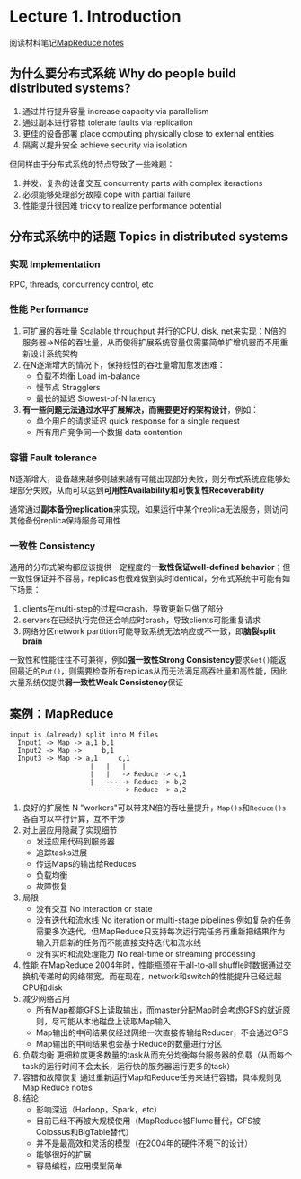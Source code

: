 # Lecture 1. Introduction

阅读材料笔记[MapReduce notes](MapReduce.md)

## 为什么要分布式系统 Why do people build distributed systems?

1. 通过并行提升容量 increase capacity via parallelism
2. 通过副本进行容错 tolerate faults via replication
3. 更佳的设备部署 place computing physically close to external entities
4. 隔离以提升安全 achieve security via isolation

但同样由于分布式系统的特点导致了一些难题：

1. 并发，复杂的设备交互 concurrenty parts with complex iteractions
2. 必须能够处理部分故障 cope with partial failure
3. 性能提升很困难 tricky to realize performance potential

## 分布式系统中的话题 Topics in distributed systems

### 实现 Implementation

RPC, threads, concurrency control, etc

### 性能 Performance

1. 可扩展的吞吐量 Scalable throughput
    并行的CPU, disk, net来实现：N倍的服务器->N倍的吞吐量，从而使得扩展系统容量仅需要简单扩增机器而不用重新设计系统架构
2. 在N逐渐增大的情况下，保持线性的吞吐量增加愈发困难：
   - 负载不均衡 Load im-balance
   - 慢节点 Stragglers
   - 最长的延迟 Slowest-of-N latency
3. **有一些问题无法通过水平扩展解决，而需要更好的架构设计**，例如：
   - 单个用户的请求延迟 quick response for a single request
   - 所有用户竞争同一个数据 data contention

### 容错 Fault tolerance

N逐渐增大，设备越来越多则越来越有可能出现部分失败，则分布式系统应能够处理部分失败，从而可以达到**可用性Availability和可恢复性Recoverability**

通常通过**副本备份replication**来实现，如果运行中某个replica无法服务，则访问其他备份replica保持服务可用性

### 一致性 Consistency

通用的分布式架构都应该提供一定程度的**一致性保证well-defined behavior**；但一致性保证并不容易，replicas也很难做到实时identical，分布式系统中可能有如下场景：

1. clients在multi-step的过程中crash，导致更新只做了部分
2. servers在已经执行完但还会响应时crash，导致clients可能重复请求
3. 网络分区network partition可能导致系统无法响应或不一致，即**脑裂split brain**

一致性和性能往往不可兼得，例如**强一致性Strong Consistency**要求`Get()`能返回最近的`Put()`，则需要检查所有replicas从而无法满足高吞吐量和高性能，因此大量系统仅提供**弱一致性Weak Consistency**保证

## 案例：MapReduce

```text
input is (already) split into M files
  Input1 -> Map -> a,1 b,1
  Input2 -> Map ->     b,1
  Input3 -> Map -> a,1     c,1
                    |   |   |
                    |   |   -> Reduce -> c,1
                    |   -----> Reduce -> b,2
                    ---------> Reduce -> a,2
```

1. 良好的扩展性
    N "workers"可以带来N倍的吞吐量提升，`Map()s`和`Reduce()s`各自可以平行计算，互不干涉
1. 对上层应用隐藏了实现细节
   - 发送应用代码到服务器
   - 追踪tasks进展
   - 传送Maps的输出给Reduces
   - 负载均衡
   - 故障恢复
1. 局限
   - 没有交互 No interaction or state
   - 没有迭代和流水线 No iteration or multi-stage pipelines
        例如复杂的任务需要多次迭代，但MapReduce只支持每次运行完任务再重新把结果作为输入开启新的任务而不能直接支持迭代和流水线
   - 没有实时和流处理能力 No real-time or streaming processing
1. 性能
    在MapReduce 2004年时，性能瓶颈在于all-to-all shuffle时数据通过交换机传递时的网络带宽，而在现在，network和switch的性能提升已经远超CPU和disk
1. 减少网络占用
   - 所有Map都能GFS上读取输出，而master分配Map时会考虑GFS的就近原则，尽可能从本地磁盘上读取Map输入
   - Map输出的中间结果仅经过网络一次直接传输给Reducer，不会通过GFS
   - Map输出的中间结果也会基于Reduce的数量进行分区
1. 负载均衡
    更细粒度更多数量的task从而充分均衡每台服务器的负载（从而每个task的运行时间不会太长，运行快的服务器运行更多的task）
1. 容错和故障恢复
    通过重新运行Map和Reduce任务来进行容错，具体规则见Map Reduce notes
1. 结论
   - 影响深远（Hadoop，Spark，etc）
   - 目前已经不再被大规模使用（MapReduce被Flume替代，GFS被Colossus和BigTable替代）
   - 并不是最高效和灵活的模型（在2004年的硬件环境下的设计）
   - 能够很好的扩展
   - 容易编程，应用模型简单
